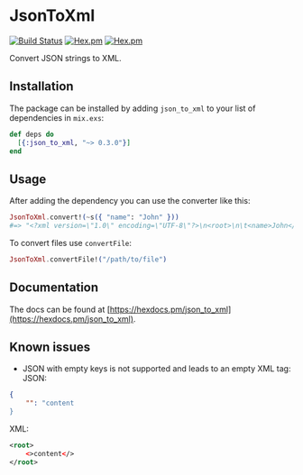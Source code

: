 # JsonToXml
[![Build Status](https://semaphoreci.com/api/v1/semlabs/json_to_xml/branches/master/shields_badge.svg)](https://semaphoreci.com/semlabs/json_to_xml)
[![Hex.pm](https://img.shields.io/hexpm/v/json_to_xml.svg)](https://hex.pm/packages/json_to_xml)
[![Hex.pm](https://img.shields.io/hexpm/l/json_to_xml.svg)](https://github.com/semlabs/json_to_xml)

Convert JSON strings to XML.

## Installation
The package can be installed by adding `json_to_xml` to your list of dependencies in `mix.exs`:

```elixir
def deps do
  [{:json_to_xml, "~> 0.3.0"}]
end
```

## Usage

After adding the dependency you can use the converter like this:
```elixir
JsonToXml.convert!(~s({ "name": "John" }))
#=> "<?xml version=\"1.0\" encoding=\"UTF-8\"?>\n<root>\n\t<name>John</name>\n</root>"
```

To convert files use `convertFile`:
```elixir
JsonToXml.convertFile!("/path/to/file")
```

## Documentation

The docs can be found at [https://hexdocs.pm/json_to_xml](https://hexdocs.pm/json_to_xml).

## Known issues

- JSON with empty keys is not supported and leads to an empty XML tag:
JSON:
```json
{
    "": "content
}
```
XML:
```xml
<root>
    <>content</>
</root>
```
